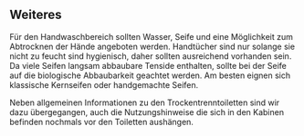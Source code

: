 ## Weiteres

Für den Handwaschbereich sollten Wasser, Seife und eine Möglichkeit zum Abtrocknen der Hände angeboten werden. Handtücher sind nur solange sie nicht zu feucht sind hygienisch, daher sollten ausreichend vorhanden sein. Da viele Seifen langsam abbaubare Tenside enthalten, sollte bei der Seife auf die biologische Abbaubarkeit geachtet werden. Am besten eignen sich klassische Kernseifen oder handgemachte Seifen.

Neben allgemeinen Informationen zu den Trockentrenntoiletten sind wir dazu übergegangen, auch die Nutzungshinweise die sich in den Kabinen befinden nochmals vor den Toiletten aushängen.

